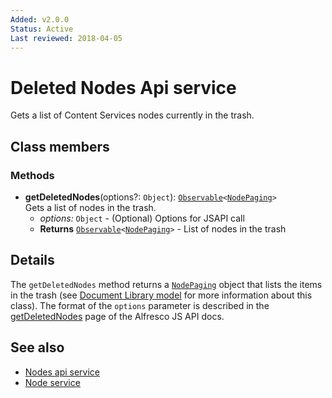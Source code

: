 ```yaml
---
Added: v2.0.0
Status: Active
Last reviewed: 2018-04-05
---
```


# Deleted Nodes Api service

Gets a list of Content Services nodes currently in the trash.

## Class members

### Methods

-   **getDeletedNodes**(options?: `Object`): [`Observable`](http://reactivex.io/documentation/observable.html)`<`[`NodePaging`](../../lib/content-services/document-list/models/document-library.model.ts)`>`<br/>
    Gets a list of nodes in the trash.
    -   _options:_ `Object`  - (Optional) Options for JSAPI call
    -   **Returns** [`Observable`](http://reactivex.io/documentation/observable.html)`<`[`NodePaging`](../../lib/content-services/document-list/models/document-library.model.ts)`>` - List of nodes in the trash

## Details

The `getDeletedNodes` method returns a [`NodePaging`](../../lib/content-services/document-list/models/document-library.model.ts) object that lists
the items in the trash (see [Document Library model](../content-services/document-library.model.md) for
more information about this class). The format of the `options` parameter is
described in the [getDeletedNodes](https://github.com/Alfresco/alfresco-js-api/blob/master/src/alfresco-core-rest-api/docs/NodesApi.md#getDeletedNodes)
page of the Alfresco JS API docs.

## See also

-   [Nodes api service](nodes-api.service.md)
-   [Node service](node.service.md)
